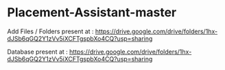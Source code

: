# Placement-Assistant-master

Add Files / Folders present at : https://drive.google.com/drive/folders/1hx-dJSb6qGQ2Y1zVv5iXCFTgspbXo4CQ?usp=sharing

Database present at : https://drive.google.com/drive/folders/1hx-dJSb6qGQ2Y1zVv5iXCFTgspbXo4CQ?usp=sharing
